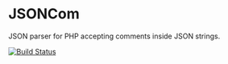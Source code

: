 # JSONCom

JSON parser for PHP accepting comments inside JSON strings.

[![Build Status](https://travis-ci.org/mattallty/json_com.png?branch=master)](https://travis-ci.org/mattallty/json_com)